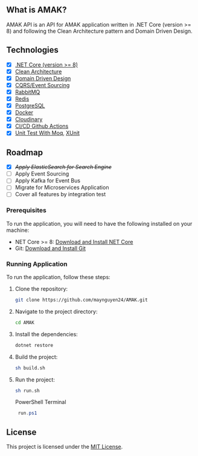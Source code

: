 ## What is AMAK?

AMAK API is an API for AMAK application written in .NET Core (version >= 8) and following the Clean Architecture pattern and Domain Driven Design.

## Technologies

- [x] [.NET Core (version >= 8)](https://dotnet.microsoft.com/)
- [x] [Clean Architecture](https://github.com/jasontaylordev/CleanArchitecture)
- [x] [Domain Driven Design](https://domainlanguage.com/)
- [x] [CQRS/Event Sourcing](https://martinfowler.com/bliki/CQRS.html)
- [x] [RabbitMQ](https://www.rabbitmq.com/)
- [x] [Redis](https://redis.io/)
- [x] [PostgreSQL](https://www.postgresql.org/)
- [x] [Docker](https://www.docker.com/)
- [x] [Cloudinary](https://cloudinary.com/)
- [x] [CI/CD Github Actions](https://docs.github.com/en/actions)
- [x] [Unit Test With Moq](https://github.com/moq/moq4), [XUnit](https://xunit.net/)

## Roadmap

- [x] _~~Apply ElasticSearch for Search Engine~~_
- [ ] Apply Event Sourcing
- [ ] Apply Kafka for Event Bus
- [ ] Migrate for Microservices Application
- [ ] Cover all features by integration test

### Prerequisites

To run the application, you will need to have the following installed on your machine:

- NET Core >= 8: [Download and Install NET Core](https://dotnet.microsoft.com/en-us/download/dotnet/8.0)
- Git: [Download and Install Git](https://git-scm.com/downloads)

### Running Application

To run the application, follow these steps:

1. Clone the repository:

   ```bash
   git clone https://github.com/maynguyen24/AMAK.git
   ```

2. Navigate to the project directory:

   ```bash
   cd AMAK
   ```

3. Install the dependencies:

   ```bash
   dotnet restore
   ```

4. Build the project:

   ```bash
   sh build.sh
   ```

5. Run the project:

   ```bash
   sh run.sh
   ```

   PowerShell Terminal

   ```ps1
    run.ps1
   ```

## License

This project is licensed under the [MIT License](LICENSE).
